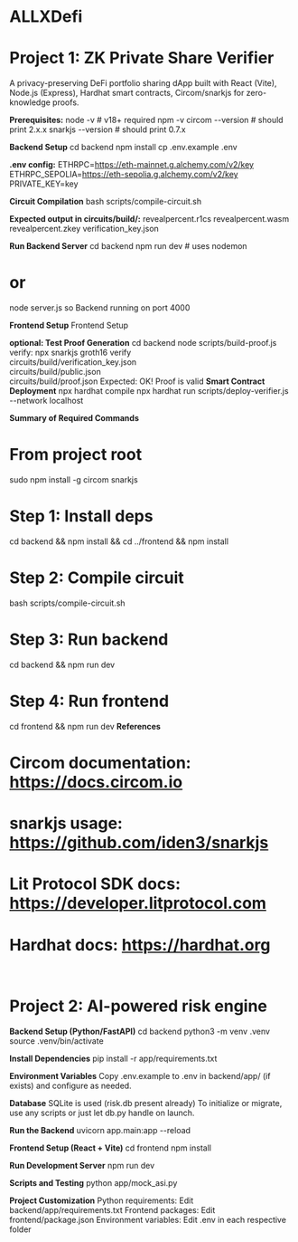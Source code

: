 # ALLXDefi
# **Project 1: ZK Private Share Verifier**
A privacy-preserving DeFi portfolio sharing dApp built with React (Vite), Node.js (Express), Hardhat smart contracts, Circom/snarkjs for zero-knowledge proofs.

**Prerequisites:**
node -v         # v18+ required
npm -v
circom --version  # should print 2.x.x
snarkjs --version # should print 0.7.x

**Backend Setup**
cd backend
npm install
cp .env.example .env

**.env config:**
ETHRPC=https://eth-mainnet.g.alchemy.com/v2/key
ETHRPC_SEPOLIA=https://eth-sepolia.g.alchemy.com/v2/key
PRIVATE_KEY=key

**Circuit Compilation**
bash scripts/compile-circuit.sh

**Expected output in circuits/build/:**
revealpercent.r1cs
revealpercent.wasm
revealpercent.zkey
verification_key.json

**Run Backend Server**
cd backend
npm run dev    # uses nodemon
# or
node server.js 
so Backend running on port 4000

**Frontend Setup**
Frontend Setup

**optional: Test Proof Generation**
cd backend
node scripts/build-proof.js
verify:
npx snarkjs groth16 verify \
  circuits/build/verification_key.json \
  circuits/build/public.json \
  circuits/build/proof.json
Expected:
OK! Proof is valid
**Smart Contract Deployment**
npx hardhat compile
npx hardhat run scripts/deploy-verifier.js --network localhost

**Summary of Required Commands**
# From project root
sudo npm install -g circom snarkjs

# Step 1: Install deps
cd backend && npm install && cd ../frontend && npm install

# Step 2: Compile circuit
bash scripts/compile-circuit.sh

# Step 3: Run backend
cd backend && npm run dev

# Step 4: Run frontend
cd frontend && npm run dev
**References**
# Circom documentation: https://docs.circom.io

# snarkjs usage: https://github.com/iden3/snarkjs

# Lit Protocol SDK docs: https://developer.litprotocol.com

# Hardhat docs: https://hardhat.org

<br>

# **Project 2: AI-powered risk engine**

**Backend Setup (Python/FastAPI)**
cd backend
python3 -m venv .venv
source .venv/bin/activate

**Install Dependencies**
pip install -r app/requirements.txt

**Environment Variables**
Copy .env.example to .env in backend/app/ (if exists) and configure as needed.

**Database**
SQLite is used (risk.db present already)
To initialize or migrate, use any scripts or just let db.py handle on launch.

**Run the Backend**
uvicorn app.main:app --reload

**Frontend Setup (React + Vite)**
cd frontend
npm install

**Run Development Server**
npm run dev

**Scripts and Testing**
python app/mock_asi.py

**Project Customization**
Python requirements: Edit backend/app/requirements.txt
Frontend packages: Edit frontend/package.json
Environment variables: Edit .env in each respective folder






















